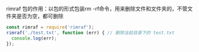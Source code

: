 rimraf 包的作用：以包的形式包装rm -rf命令，用来删除文件和文件夹的，不管文件夹是否为空，都可删除

```javascript
const rimraf = require('rimraf');
rimraf('./test.txt', function (err) { // 删除当前目录下的 test.txt
  console.log(err);
});
```